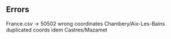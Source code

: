 
## Errors

France.csv -> 50502 wrong coordinates
Chambery/Aix-Les-Bains duplicated coords
idem Castres/Mazamet
